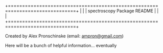 +==============================================================================+
|                                                                              |
|  spectroscopy Package README                                                 |
|                                                                              |
+==============================================================================+

Created by Alex Pronschinske
   (email: ampron@gmail.com)

Here will be a bunch of helpful information...  eventually